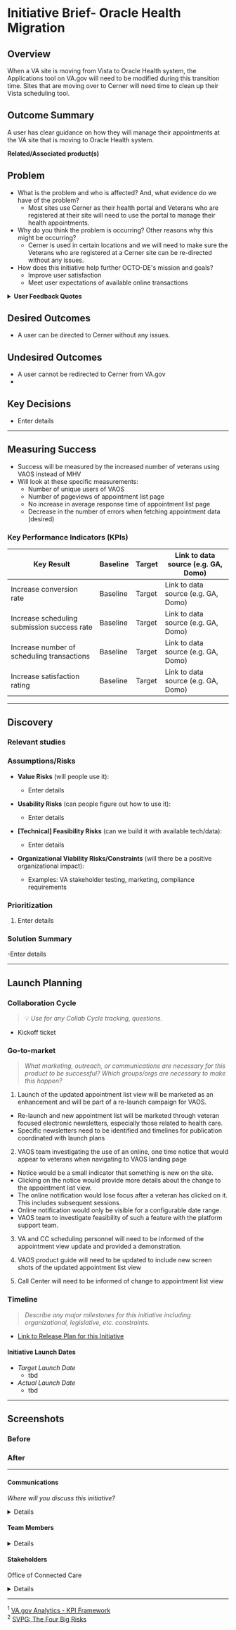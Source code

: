 # Initiative Brief- Oracle Health Migration 

## Overview

When a VA site is moving from Vista to Oracle Health system, the Applications tool on VA.gov will need to be modified during this transition time. Sites that are moving over to Cerner will need time to clean up their Vista scheduling tool. 

## Outcome Summary 

A user has clear guidance on how they will manage their appointments at the VA site that is moving to  Oracle Health system. 

**Related/Associated product(s)**

## Problem
* What is the problem and who is affected? And, what evidence do we have of the problem?
  -  Most sites use Cerner as their health portal and Veterans who are registered at their site will need to use the portal to manage their health appointments. 
* Why do you think the problem is occurring? Other reasons why this might be occurring?
  - Cerner is used in certain locations and we will need to make sure the Veterans who are registered at a Cerner site can be re-directed without any issues. 
* How does this initiative help further OCTO-DE's mission and goals?
  - Improve user satisfaction
  - Meet user expectations of available online transactions

 <details>
  <summary><b>User Feedback Quotes</b></summary>

</details>

## Desired Outcomes
- A user can be directed to Cerner without any issues. 

## Undesired Outcomes
- A user cannot be redirected to Cerner from VA.gov 
- 
## Key Decisions
- Enter details

---
## Measuring Success

- Success will be measured by the increased number of veterans using VAOS instead of MHV
- Will look at these specific measurements:
  - Number of unique users of VAOS
  - Number of pageviews of appointment list page
  - No increase in average response time of appointment list page
  - Decrease in the number of errors when fetching appointment data (desired)

### Key Performance Indicators (KPIs)

Key Result | Baseline | Target | Link to data source (e.g. GA, Domo)
--- | --- | --- | ---
Increase conversion rate | Baseline | Target | Link to data source (e.g. GA, Domo)
Increase scheduling submission success rate | Baseline | Target | Link to data source (e.g. GA, Domo)
Increase number of scheduling transactions | Baseline | Target | Link to data source (e.g. GA, Domo)
Increase satisfaction rating | Baseline | Target | Link to data source (e.g. GA, Domo)

---

## Discovery

### Relevant studies

 
 
### Assumptions/Risks

- **Value Risks** (will people use it): 
  - Enter details
- **Usability Risks** (can people figure out how to use it):
  - Enter details
- **[Technical] Feasibility Risks** (can we build it with available tech/data):
  - Enter details
  
- **Organizational Viability Risks/Constraints** (will there be a positive organizational impact):
  - Examples: VA stakeholder testing, marketing, compliance requirements 

### Prioritization
1. Enter details

### Solution Summary
-Enter details


--- 

## Launch Planning
### Collaboration Cycle
> 💡 *Use for any Collab Cycle tracking, questions.*

- Kickoff ticket

### Go-to-market 
> *What marketing, outreach, or communications are necessary for this product to be successful? Which groups/orgs are necessary to make this happen?*
1. Launch of the updated appointment list view will be marketed as an enhancement and will be part of a re-launch campaign for VAOS.
* Re-launch and new appointment list will be marketed through veteran focused electronic newsletters, especially those related to health care.
* Specific newsletters need to be identified and timelines for publication coordinated with launch plans

2. VAOS team investigating the use of an online, one time notice that would appear to veterans when navigating to VAOS landing page
* Notice would be a small indicator that something is new on the site.
* Clicking on the notice would provide more details about the change to the appointment list view.
* The online notification would lose focus after a veteran has clicked on it.  This includes subsequent sessions.
* Online notification would only be visible for a configurable date range.
* VAOS team to investigate feasibility of such a feature with the platform support team.

3. VA and CC scheduling personnel will need to be informed of the appointment view update and provided a demonstration.

4. VAOS product guide will need to be updated to include new screen shots of the updated appointment list view

5. Call Center will need to be informed of change to appointment list view

### Timeline 
> *Describe any major milestones for this initiative including organizational, legislative, etc. constraints.*

* [Link to Release Plan for this Initiative](https://github.com/department-of-veterans-affairs/va.gov-team/blob/master/platform/product-management/release-plan-template.md)

#### Initiative Launch Dates
- *Target Launch Date*
  - tbd
- *Actual Launch Date* 
  - tbd

---
   
## Screenshots

### Before

### After

---

#### Communications
*Where will you discuss this initiative?*

<details>

- Team Name: VA Online Scheduling
- GitHub Label(s): appointments 
- Slack channel: #appointments-team
- Product POCs: Katherine Lawyer 

</details>
 
#### Team Members

<details>
 
- DEPO Lead: [Katherine Lawyer](https://dsva.slack.com/team/U772MC9BQ)
- PM: [Leah De La Costa](https://dsva.slack.com/team/U02F00JPL79) and [Jeff Roof](https://dsva.slack.com/archives/D02UD9VS3JP)
- Engineering: [Simi Adebowale](https://dsva.slack.com/archives/D037VNB23T2)
- Research/Design:[Peter Russo](https://dsva.slack.com/team/U01C2UUHXH9), [Ciera Maddox](https://dsva.slack.com/team/U02JWT564E9) and [Melissa Lefevre]()
 
</details>


#### Stakeholders
Office of Connected Care

<details>
  
Office of Integrated Veteran Care:
- Kathy Benjamin
- Mia Powers-Higgins
- Elizabeth Greer (VA Direct care Focus)
- Kimberly Pullin (Community Care Focus)
- Dr. Aashana Basu (Community Care Focus)
- Richard Marble

Office of Connected Care:
- Pauline Anderson (Scheduling Product Owner; Telehealth SME)
- Dr. Meredith Josephs (Health Portal Lead)
- Theresa Hancock (MHV on va.gov Business Owner)

OEHRM:
- Dr. Neil Evans
 
</details>

---
<sup>1</sup> [VA.gov Analytics - KPI Framework](https://github.com/department-of-veterans-affairs/va.gov-team/blob/master/platform/analytics/Analytics%20Playbook/va-gov-platform-analytics-kpi-framework.pdf)\
<sup>2</sup> [SVPG: The Four Big Risks](https://svpg.com/four-big-risks/)


